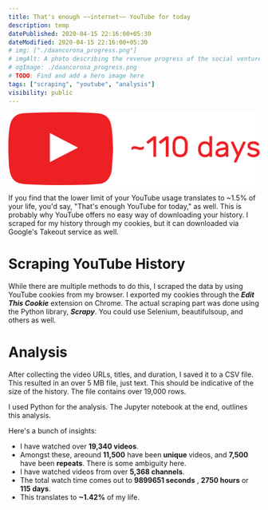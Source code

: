 ```yaml
---
title: That's enough ~~internet~~ YouTube for today
description: temp
datePublished: 2020-04-15 22:16:00+05:30
dateModified: 2020-04-15 22:16:00+05:30
# img: ["./daancorona_progress.png"]
# imgAlt: A photo describing the revenue progress of the social venture startup, DaanCorona.
# ogImage: ./daancorona_progress.png
# TODO: Find and add a hero image here
tags: ["scraping", "youtube", "analysis"]
visibility: public
---
```


<!-- PELICAN_BEGIN_SUMMARY -->  
![alt](.\images\YouTubeHistory\temporary_red.png)  

If you find that the lower limit of your YouTube usage translates to ~1.5% of your life, you'd say, "That's enough YouTube for today," as well. This is probably why YouTube offers no easy way of downloading your history. I scraped for my history through my cookies, but it can downloaded via Google's Takeout service as well.
<!-- PELICAN_END_SUMMARY -->

Scraping YouTube History
========== 

While there are multiple methods to do this, I scraped the data by using YouTube cookies from my browser. I exported my cookies through the ***Edit This Cookie*** extension on Chrome. The actual scraping part was done using the Python library, ***Scrapy***.  You could use Selenium, beautifulsoup, and others as well.


Analysis
==========

After collecting the video URLs, titles, and duration, I saved it to a CSV file. This resulted in an over 5 MB file, just text. This should be indicative of the size of the history. The file contains over 19,000 rows. 

I used Python for the analysis. The Jupyter notebook at the end, outlines this analysis.

Here's  a bunch of insights:  

- I have watched over **19,340 videos**.
- Amongst these, areound **11,500** have been **unique** videos, and **7,500** have been **repeats**. There is some ambiguity here.
- I have watched videos from over **5,368 channels**.
- The total watch time comes out to **9899651 seconds** , **2750 hours** or **115 days**.
- This translates to **~1.42%** of my life.
